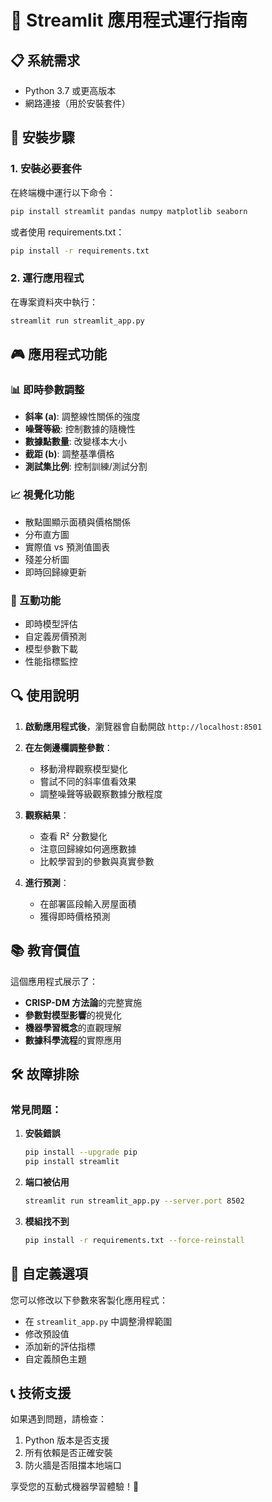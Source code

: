 # 🚀 Streamlit 應用程式運行指南

## 📋 系統需求

- Python 3.7 或更高版本
- 網路連接（用於安裝套件）

## 🔧 安裝步驟

### 1. 安裝必要套件

在終端機中運行以下命令：

```bash
pip install streamlit pandas numpy matplotlib seaborn
```

或者使用 requirements.txt：

```bash
pip install -r requirements.txt
```

### 2. 運行應用程式

在專案資料夾中執行：

```bash
streamlit run streamlit_app.py
```

## 🎮 應用程式功能

### 📊 即時參數調整

- **斜率 (a)**: 調整線性關係的強度
- **噪聲等級**: 控制數據的隨機性
- **數據點數量**: 改變樣本大小
- **截距 (b)**: 調整基準價格
- **測試集比例**: 控制訓練/測試分割

### 📈 視覺化功能

- 散點圖顯示面積與價格關係
- 分布直方圖
- 實際值 vs 預測值圖表
- 殘差分析圖
- 即時回歸線更新

### 🎯 互動功能

- 即時模型評估
- 自定義房價預測
- 模型參數下載
- 性能指標監控

## 🔍 使用說明

1. **啟動應用程式後**，瀏覽器會自動開啟 `http://localhost:8501`

2. **在左側邊欄調整參數**：

   - 移動滑桿觀察模型變化
   - 嘗試不同的斜率值看效果
   - 調整噪聲等級觀察數據分散程度

3. **觀察結果**：

   - 查看 R² 分數變化
   - 注意回歸線如何適應數據
   - 比較學習到的參數與真實參數

4. **進行預測**：
   - 在部署區段輸入房屋面積
   - 獲得即時價格預測

## 📚 教育價值

這個應用程式展示了：

- **CRISP-DM 方法論**的完整實施
- **參數對模型影響**的視覺化
- **機器學習概念**的直觀理解
- **數據科學流程**的實際應用

## 🛠️ 故障排除

### 常見問題：

1. **安裝錯誤**

   ```bash
   pip install --upgrade pip
   pip install streamlit
   ```

2. **端口被佔用**

   ```bash
   streamlit run streamlit_app.py --server.port 8502
   ```

3. **模組找不到**
   ```bash
   pip install -r requirements.txt --force-reinstall
   ```

## 🎨 自定義選項

您可以修改以下參數來客製化應用程式：

- 在 `streamlit_app.py` 中調整滑桿範圍
- 修改預設值
- 添加新的評估指標
- 自定義顏色主題

## 📞 技術支援

如果遇到問題，請檢查：

1. Python 版本是否支援
2. 所有依賴是否正確安裝
3. 防火牆是否阻擋本地端口

享受您的互動式機器學習體驗！🎉
